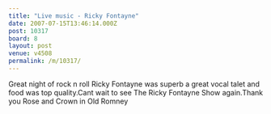 ```yaml
---
title: "Live music - Ricky Fontayne"
date: 2007-07-15T13:46:14.000Z
post: 10317
board: 8
layout: post
venue: v4508
permalink: /m/10317/
---
```

Great night of rock n roll Ricky Fontayne was superb a great vocal talet and food was top quality.Cant wait to see The Ricky Fontayne Show again.Thank you Rose and Crown in Old Romney
